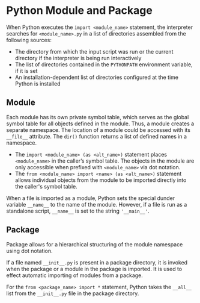 # Python Module and Package

When Python executes the `import <module_name>` statement, the interpreter searches for `<module_name>.py` in a list of directories assembled from the following sources:

- The directory from which the input script was run or the current directory if the interpreter is being run interactively
- The list of directories contained in the `PYTHONPATH` environment variable, if it is set
- An installation-dependent list of directories configured at the time Python is installed

## Module

Each module has its own private symbol table, which serves as the global symbol table for all objects defined in the module. Thus, a module creates a separate namespace. The location of a module could be accessed with its `__file__` attribute. The `dir()` function returns a list of defined names in a namespace.

- The `import <module_name> (as <alt_name>)` statement places `<module_name>` in the caller’s symbol table. The objects in the module are only accessible when prefixed with `<module_name>` via dot notation.
- The `from <module_name> import <name> (as <alt_name>)` statement allows individual objects from the module to be imported directly into the caller's symbol table.

When a file is imported as a module, Python sets the special dunder variable `__name__` to the name of the module. However, if a file is run as a standalone script, `__name__` is set to the string `'__main__'`.

## Package

Package allows for a hierarchical structuring of the module namespace using dot notation.

If a file named `__init__.py` is present in a package directory, it is invoked when the package or a module in the package is imported. It is used to effect automatic importing of modules from a package.

For the `from <package_name> import *` statement, Python takes the `__all__` list from the `__init__.py` file in the package directory.
